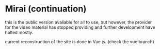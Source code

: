 # Mirai (continuation)

this is the public version avaliable for all to use, but however, the provider for the video material has stopped providing and further development have halted mostly.


current reconstruction of the site is done in Vue.js. (check the vue branch)
